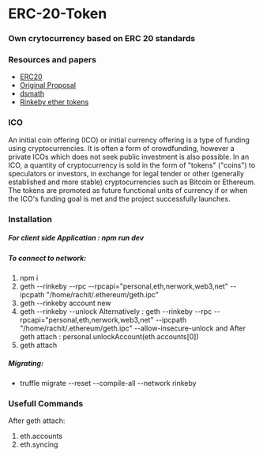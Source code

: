 # ERC-20-Token
###  Own crytocurrency based on ERC 20 standards


### Resources and papers
 * [ERC20](https://eips.ethereum.org/EIPS/eip-20)
 * [Original Proposal](https://github.com/ethereum/wiki/wiki/Standardized_Contract_APIs/499c882f3ec123537fc2fccd57eaa29e6032fe4a)
 * [dsmath](https://github.com/dapphub/ds-math)
 * [Rinkeby ether tokens](https://faucet.rinkeby.io/)
 
### ICO
An initial coin offering (ICO) or initial currency offering is a type of funding using cryptocurrencies. It is often a form of crowdfunding, however a private ICOs which does not seek public investment is also possible. In an ICO, a quantity of cryptocurrency is sold in the form of "tokens" ("coins") to speculators or investors, in exchange for legal tender or other (generally established and more stable) cryptocurrencies such as Bitcoin or Ethereum. The tokens are promoted as future functional units of currency if or when the ICO's funding goal is met and the project successfully launches.

### Installation

##### For client side Application : **npm run dev**

##### To connect to network:

1. npm i
2. geth --rinkeby --rpc --rpcapi="personal,eth,nerwork,web3,net" --ipcpath "/home/rachit/.ethereum/geth.ipc"   <!--Replace the ipcpath according to you own machine, this setup is for debian based linux distro-->
3. geth --rinkeby account new <!--Or login with an existing account ( geth account import <keyfile>) -->
4. geth --rinkeby --unlock <account public key>
Alternatively :  geth --rinkeby --rpc --rpcapi="personal,eth,nerwork,web3,net" --ipcpath "/home/rachit/.ethereum/geth.ipc" --allow-insecure-unlock
and After geth attach : personal.unlockAccount(eth.accounts[0])
5. geth attach <!--In a new terminal instance-->


##### Migrating:

* truffle migrate --reset --compile-all --network rinkeby

### Usefull Commands

After geth attach:
1. eth.accounts
2. eth.syncing
